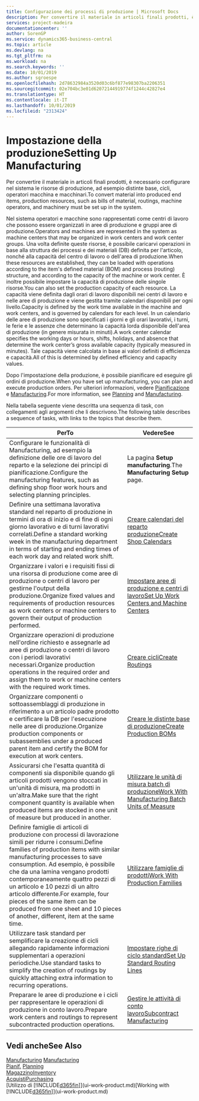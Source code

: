 ```yaml
---
title: Configurazione dei processi di produzione | Microsoft Docs
description: Per convertire il materiale in articoli finali prodotti, è necessario configurare nel sistema le risorse di produzione, ad esempio distinte base, cicli, operatori macchina e macchinari.
services: project-madeira
documentationcenter: ''
author: SorenGP
ms.service: dynamics365-business-central
ms.topic: article
ms.devlang: na
ms.tgt_pltfrm: na
ms.workload: na
ms.search.keywords: ''
ms.date: 10/01/2019
ms.author: sgroespe
ms.openlocfilehash: 2d78632984a3520d03c6bf877e98307ba2206351
ms.sourcegitcommit: 02e704bc3e01d62072144919774f1244c42827e4
ms.translationtype: HT
ms.contentlocale: it-IT
ms.lasthandoff: 10/01/2019
ms.locfileid: "2313424"
---
```

# <a name="setting-up-manufacturing"></a><span data-ttu-id="9e22a-103">Impostazione della produzione</span><span class="sxs-lookup"><span data-stu-id="9e22a-103">Setting Up Manufacturing</span></span>
<span data-ttu-id="9e22a-104">Per convertire il materiale in articoli finali prodotti, è necessario configurare nel sistema le risorse di produzione, ad esempio distinte base, cicli, operatori macchina e macchinari.</span><span class="sxs-lookup"><span data-stu-id="9e22a-104">To convert material into produced end items, production resources, such as bills of material, routings, machine operators, and machinery must be set up in the system.</span></span>

<span data-ttu-id="9e22a-105">Nel sistema operatori e macchine sono rappresentati come centri di lavoro che possono essere organizzati in aree di produzione e gruppi aree di produzione.</span><span class="sxs-lookup"><span data-stu-id="9e22a-105">Operators and machines are represented in the system as machine centers that may be organized in work centers and work center groups.</span></span> <span data-ttu-id="9e22a-106">Una volta definite queste risorse, è possibile caricarvi operazioni in base alla struttura dei processi e dei materiali (DB) definita per l'articolo, nonché alla capacità del centro di lavoro o dell'area di produzione.</span><span class="sxs-lookup"><span data-stu-id="9e22a-106">When these resources are established, they can be loaded with operations according to the item's defined material (BOM) and process (routing) structure, and according to the capacity of the machine or work center.</span></span> <span data-ttu-id="9e22a-107">È inoltre possibile impostare la capacità di produzione delle singole risorse.</span><span class="sxs-lookup"><span data-stu-id="9e22a-107">You can also set the production capacity of each resource.</span></span> <span data-ttu-id="9e22a-108">La capacità viene definita dagli orari di lavoro disponibili nei centri di lavoro e nelle aree di produzione e viene gestita tramite calendari disponibili per ogni livello.</span><span class="sxs-lookup"><span data-stu-id="9e22a-108">Capacity is defined by the work time available in the machine and work centers, and is governed by calendars for each level.</span></span> <span data-ttu-id="9e22a-109">In un calendario delle aree di produzione sono specificati i giorni e gli orari lavorativi, i turni, le ferie e le assenze che determinano la capacità lorda disponibile dell'area di produzione (in genere misurata in minuti).</span><span class="sxs-lookup"><span data-stu-id="9e22a-109">A work center calendar specifies the working days or hours, shifts, holidays, and absence that determine the work center’s gross available capacity (typically measured in minutes).</span></span> <span data-ttu-id="9e22a-110">Tale capacità viene calcolata in base ai valori definiti di efficienza e capacità.</span><span class="sxs-lookup"><span data-stu-id="9e22a-110">All of this is determined by defined efficiency and capacity values.</span></span>  

<span data-ttu-id="9e22a-111">Dopo l'impostazione della produzione, è possibile pianificare ed eseguire gli ordini di produzione.</span><span class="sxs-lookup"><span data-stu-id="9e22a-111">When you have set up manufacturing, you can plan and execute production orders.</span></span> <span data-ttu-id="9e22a-112">Per ulteriori informazioni, vedere [Pianificazione](production-planning.md) e [Manufacturing](production-manage-manufacturing.md).</span><span class="sxs-lookup"><span data-stu-id="9e22a-112">For more information, see [Planning](production-planning.md) and [Manufacturing](production-manage-manufacturing.md).</span></span>  

 <span data-ttu-id="9e22a-113">Nella tabella seguente viene descritta una sequenza di task, con collegamenti agli argomenti che li descrivono.</span><span class="sxs-lookup"><span data-stu-id="9e22a-113">The following table describes a sequence of tasks, with links to the topics that describe them.</span></span>   

|<span data-ttu-id="9e22a-114">**Per**</span><span class="sxs-lookup"><span data-stu-id="9e22a-114">**To**</span></span>|<span data-ttu-id="9e22a-115">**Vedere**</span><span class="sxs-lookup"><span data-stu-id="9e22a-115">**See**</span></span>|  
|------------|-------------|  
|<span data-ttu-id="9e22a-116">Configurare le funzionalità di Manufacturing, ad esempio la definizione delle ore di lavoro del reparto e la selezione dei principi di pianificazione.</span><span class="sxs-lookup"><span data-stu-id="9e22a-116">Configure the manufacturing features, such as defining shop floor work hours and selecting planning principles.</span></span>|<span data-ttu-id="9e22a-117">La pagina **Setup manufacturing**.</span><span class="sxs-lookup"><span data-stu-id="9e22a-117">The **Manufacturing Setup** page.</span></span>|  
|<span data-ttu-id="9e22a-118">Definire una settimana lavorativa standard nel reparto di produzione in termini di ora di inizio e di fine di ogni giorno lavorativo e di turni lavorativi correlati.</span><span class="sxs-lookup"><span data-stu-id="9e22a-118">Define a standard working week in the manufacturing department in terms of starting and ending times of each work day and related work shift.</span></span>|[<span data-ttu-id="9e22a-119">Creare calendari del reparto produzione</span><span class="sxs-lookup"><span data-stu-id="9e22a-119">Create Shop Calendars</span></span>](production-how-to-create-work-center-calendars.md)|  
|<span data-ttu-id="9e22a-120">Organizzare i valori e i requisiti fissi di una risorsa di produzione come aree di produzione o centri di lavoro per gestirne l'output della produzione.</span><span class="sxs-lookup"><span data-stu-id="9e22a-120">Organize fixed values and requirements of production resources as work centers or machine centers to govern their output of production performed.</span></span>|[<span data-ttu-id="9e22a-121">Impostare aree di produzione e centri di lavoro</span><span class="sxs-lookup"><span data-stu-id="9e22a-121">Set Up Work Centers and Machine Centers</span></span>](production-how-to-set-up-work-and-machine-centers.md)|
|<span data-ttu-id="9e22a-122">Organizzare operazioni di produzione nell'ordine richiesto e assegnarle ad aree di produzione o centri di lavoro con i periodi lavorativi necessari.</span><span class="sxs-lookup"><span data-stu-id="9e22a-122">Organize production operations in the required order and assign them to work or machine centers with the required work times.</span></span>|[<span data-ttu-id="9e22a-123">Creare cicli</span><span class="sxs-lookup"><span data-stu-id="9e22a-123">Create Routings</span></span>](production-how-to-create-routings.md)|
|<span data-ttu-id="9e22a-124">Organizzare componenti o sottoassemblaggi di produzione in riferimento a un articolo padre prodotto e certificare la DB per l'esecuzione nelle aree di produzione.</span><span class="sxs-lookup"><span data-stu-id="9e22a-124">Organize production components or subassemblies under a produced parent item and certify the BOM for execution at work centers.</span></span>|[<span data-ttu-id="9e22a-125">Creare le distinte base di produzione</span><span class="sxs-lookup"><span data-stu-id="9e22a-125">Create Production BOMs</span></span>](production-how-to-create-production-boms.md)|
|<span data-ttu-id="9e22a-126">Assicurarsi che l'esatta quantità di componenti sia disponibile quando gli articoli prodotti vengono stoccati in un'unità di misura, ma prodotti in un'altra.</span><span class="sxs-lookup"><span data-stu-id="9e22a-126">Make sure that the right component quantity is available when produced items are stocked in one unit of measure but produced in another.</span></span>|[<span data-ttu-id="9e22a-127">Utilizzare le unità di misura batch di produzione</span><span class="sxs-lookup"><span data-stu-id="9e22a-127">Work With Manufacturing Batch Units of Measure</span></span>](production-how-to-use-the-manufacturing-batch-unit-of-measure.md)|  
|<span data-ttu-id="9e22a-128">Definire famiglie di articoli di produzione con processi di lavorazione simili per ridurre i consumi.</span><span class="sxs-lookup"><span data-stu-id="9e22a-128">Define families of production items with similar manufacturing processes to save consumption.</span></span> <span data-ttu-id="9e22a-129">Ad esempio, è possibile che da una lamina vengano prodotti contemporaneamente quattro pezzi di un articolo e 10 pezzi di un altro articolo differente.</span><span class="sxs-lookup"><span data-stu-id="9e22a-129">For example, four pieces of the same item can be produced from one sheet and 10 pieces of another, different, item at the same time.</span></span>|[<span data-ttu-id="9e22a-130">Utilizzare famiglie di prodotti</span><span class="sxs-lookup"><span data-stu-id="9e22a-130">Work With Production Families</span></span>](production-how-work-family.md)|
|<span data-ttu-id="9e22a-131">Utilizzare task standard per semplificare la creazione di cicli allegando rapidamente informazioni supplementari a operazioni periodiche.</span><span class="sxs-lookup"><span data-stu-id="9e22a-131">Use standard tasks to simplify the creation of routings by quickly attaching extra information to recurring operations.</span></span>|[<span data-ttu-id="9e22a-132">Impostare righe di ciclo standard</span><span class="sxs-lookup"><span data-stu-id="9e22a-132">Set Up Standard Routing Lines</span></span>](production-how-set-up-standard-routing-lines.md)|  
|<span data-ttu-id="9e22a-133">Preparare le aree di produzione e i cicli per rappresentare le operazioni di produzione in conto lavoro.</span><span class="sxs-lookup"><span data-stu-id="9e22a-133">Prepare work centers and routings to represent subcontracted production operations.</span></span>|[<span data-ttu-id="9e22a-134">Gestire le attività di conto lavoro</span><span class="sxs-lookup"><span data-stu-id="9e22a-134">Subcontract Manufacturing</span></span>](production-how-to-subcontract-manufacturing.md)|  

## <a name="see-also"></a><span data-ttu-id="9e22a-135">Vedi anche</span><span class="sxs-lookup"><span data-stu-id="9e22a-135">See Also</span></span>
<span data-ttu-id="9e22a-136">[Manufacturing](production-manage-manufacturing.md)  </span><span class="sxs-lookup"><span data-stu-id="9e22a-136">[Manufacturing](production-manage-manufacturing.md)  </span></span>  
<span data-ttu-id="9e22a-137">[Pianif.](production-planning.md) </span><span class="sxs-lookup"><span data-stu-id="9e22a-137">[Planning](production-planning.md) </span></span>  
[<span data-ttu-id="9e22a-138">Magazzino</span><span class="sxs-lookup"><span data-stu-id="9e22a-138">Inventory</span></span>](inventory-manage-inventory.md)  
[<span data-ttu-id="9e22a-139">Acquisti</span><span class="sxs-lookup"><span data-stu-id="9e22a-139">Purchasing</span></span>](purchasing-manage-purchasing.md)  
<span data-ttu-id="9e22a-140">[Utilizzo di [!INCLUDE[d365fin](includes/d365fin_md.md)]](ui-work-product.md)</span><span class="sxs-lookup"><span data-stu-id="9e22a-140">[Working with [!INCLUDE[d365fin](includes/d365fin_md.md)]](ui-work-product.md)</span></span>
